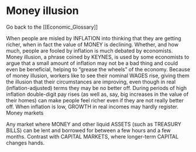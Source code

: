 # Money illusion

Go back to the [[Economic_Glossary]]


When people are misled by INFLATION into thinking that they are getting richer, when in fact the value of MONEY is declining. Whether, and how much, people are fooled by inflation is much debated by economists. Money illusion, a phrase coined by KEYNES, is used by some economists to argue that a small amount of inflation may not be a bad thing and could even be beneficial, helping to “grease the wheels” of the economy. Because of money illusion, workers like to see their nominal WAGES rise, giving them the illusion that their circumstances are improving, even though in real (inflation-adjusted) terms they may be no better off. During periods of high inflation double-digit pay rises (as well as, say, big increases in the value of their homes) can make people feel richer even if they are not really better off. When inflation is low, GROWTH in real incomes may hardly register.
Money markets

Any market where MONEY and other liquid ASSETS (such as TREASURY BILLS) can be lent and borrowed for between a few hours and a few months. Contrast with CAPITAL MARKETS, where longer-term CAPITAL changes hands.

